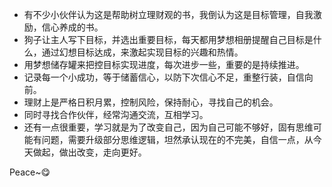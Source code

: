 - 有不少小伙伴认为这是帮助树立理财观的书，我倒认为这是目标管理，自我激励，信心养成的书。
- 狗子让主人写下目标，并选出重要目标，每天都用梦想相册提醒自己目标是什么，通过幻想目标达成，来激起实现目标的兴趣和热情。
- 用梦想储存罐来把控目标实现进度，每次进步一些，重要的是持续推进。
- 记录每一个小成功，等于储蓄信心，以防下次信心不足，重整行装，自信向前。
- 理财上是严格日积月累，控制风险，保持耐心，寻找自己的机会。
- 同时寻找合作伙伴，经常沟通交流，互相学习。
- 还有一点很重要，学习就是为了改变自己，因为自己可能不够好，固有思维可能有问题，需要升级部分思维逻辑，坦然承认现在的不完美，自信一点，从今天做起，做出改变，走向更好。

Peace~😋